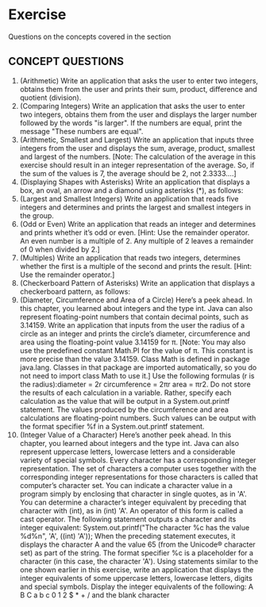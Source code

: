 # Exercise
Questions on the concepts covered in the section

## CONCEPT QUESTIONS
1. (Arithmetic) Write an application that asks the user to enter two integers, obtains them from the user and prints their sum, product, difference and quotient (division).
2. (Comparing Integers) Write an application that asks the user to enter two integers, obtains them from the user and displays the larger number followed by the words "is larger". If the numbers are equal, print the message "These numbers are equal".
3. (Arithmetic, Smallest and Largest) Write an application that inputs three integers from the user and displays the sum, average, product, smallest and largest of the numbers. [Note: The calculation of the average in this exercise should result in an integer representation of the average. So, if the sum of the values is 7, the average should be 2, not 2.3333….]
4. (Displaying Shapes with Asterisks) Write an application that displays a box, an oval, an arrow and a diamond using asterisks (*), as follows:
5. (Largest and Smallest Integers) Write an application that reads five integers and determines and prints the largest and smallest integers in the group.
6. (Odd or Even) Write an application that reads an integer and determines and prints whether it’s odd or even. [Hint: Use the remainder operator. An even number is a multiple of 2. Any multiple of 2 leaves a remainder of 0 when divided by 2.]
7. (Multiples) Write an application that reads two integers, determines whether the first is a multiple of the second and prints the result. [Hint: Use the remainder operator.]
8. (Checkerboard Pattern of Asterisks) Write an application that displays a checkerboard pattern, as follows:
9. (Diameter, Circumference and Area of a Circle) Here’s a peek ahead. In this chapter, you learned about integers and the type int. Java can also represent floating-point numbers that contain decimal points, such as 3.14159. Write an application that inputs from the user the radius of a circle as an integer and prints the circle’s diameter, circumference and area using the floating-point value 3.14159 for π. [Note: You may also use the predefined constant Math.PI for the value of π. This constant is more precise than the value 3.14159. Class Math is defined in package java.lang. Classes in that package are imported automatically, so you do not need to import class Math to use it.] Use the following formulas (r is the radius):diameter = 2r circumference = 2πr area = πr2. Do not store the results of each calculation in a variable. Rather, specify each calculation as the value that will be output in a System.out.printf statement. The values produced by the circumference and area calculations are floating-point numbers. Such values can be output with the format specifier %f in a System.out.printf statement.
10. (Integer Value of a Character) Here’s another peek ahead. In this chapter, you learned about integers and the type int. Java can also represent uppercase letters, lowercase letters and a considerable variety of special symbols. Every character has a corresponding integer representation. The set of characters a computer uses together with the corresponding integer representations for those characters is called that computer’s character set. You can indicate a character value in a program simply by enclosing that character in single quotes, as in 'A'. You can determine a character’s integer equivalent by preceding that character with (int), as in (int) 'A'. An operator of this form is called a cast operator. The following statement outputs a character and its integer equivalent: System.out.printf("The character %c has the value %d%n", 'A', ((int) 'A')); When the preceding statement executes, it displays the character A and the value 65 (from the Unicode® character set) as part of the string. The format specifier %c is a placeholder for a character (in this case, the character 'A'). Using statements similar to the one shown earlier in this exercise, write an application that displays the integer equivalents of some uppercase letters, lowercase letters, digits and special symbols. Display the integer equivalents of the following: A B C a b c 0 1 2 $ * + / and the blank character